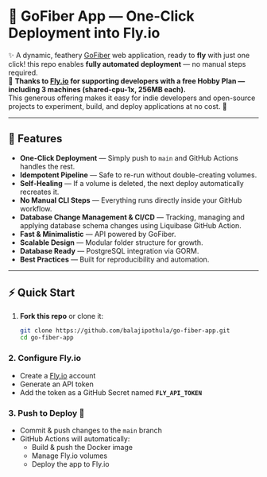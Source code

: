 # 🚀 GoFiber App — One-Click Deployment into Fly.io 

✨ A dynamic, feathery [GoFiber](https://gofiber.io/) web application, ready to **fly** with just one click! this repo enables **fully automated deployment**  — no manual steps required.  
🙏 **Thanks to [Fly.io](https://fly.io) for supporting developers with a free Hobby Plan — including 3 machines (shared-cpu-1x, 256MB each).**  
This generous offering makes it easy for indie developers and open-source projects to experiment, build, and deploy applications at no cost. 🚀

---

## 🌟 Features

- **One-Click Deployment** — Simply push to `main` and GitHub Actions handles the rest.  
- **Idempotent Pipeline** — Safe to re-run without double-creating volumes.  
- **Self-Healing** — If a volume is deleted, the next deploy automatically recreates it.  
- **No Manual CLI Steps** — Everything runs directly inside your GitHub workflow.
- **Database Change Management & CI/CD** — Tracking, managing and applying database schema changes using Liquibase GitHub Action.  
- **Fast & Minimalistic** — API powered by GoFiber.  
- **Scalable Design** — Modular folder structure for growth.  
- **Database Ready** — PostgreSQL integration via GORM.
- **Best Practices** — Built for reproducibility and automation.  

---

## ⚡️ Quick Start

1. **Fork this repo** or clone it:
   ```bash
   git clone https://github.com/balajipothula/go-fiber-app.git
   cd go-fiber-app
### 2. Configure Fly.io
- Create a [Fly.io](https://fly.io) account  
- Generate an API token  
- Add the token as a GitHub Secret named **`FLY_API_TOKEN`**

### 3. Push to Deploy 🚀
- Commit & push changes to the `main` branch  
- GitHub Actions will automatically:
  - Build & push the Docker image  
  - Manage Fly.io volumes  
  - Deploy the app to Fly.io  
